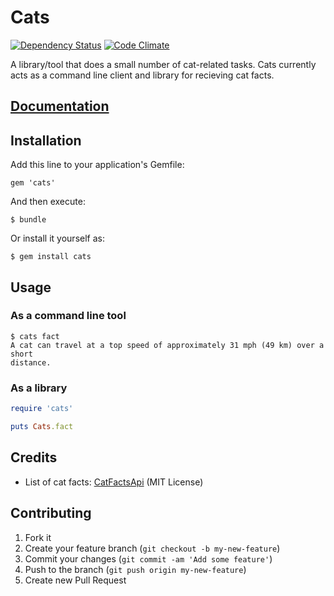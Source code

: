 # Cats
[![Dependency Status](https://gemnasium.com/thenickperson/cats.png)](https://gemnasium.com/thenickperson/cats)
[![Code Climate](https://codeclimate.com/github/thenickperson/cats.png)](https://codeclimate.com/github/thenickperson/cats)

A library/tool that does a small number of cat-related tasks. Cats currently
acts as a command line client and library for recieving cat facts.

## [Documentation](http://rubydoc.info/github/thenickperson/cats/frames)

## Installation
Add this line to your application's Gemfile:

    gem 'cats'

And then execute:

    $ bundle

Or install it yourself as:

    $ gem install cats

## Usage

### As a command line tool
```shell
$ cats fact
A cat can travel at a top speed of approximately 31 mph (49 km) over a short
distance.
```

### As a library
```ruby
require 'cats'

puts Cats.fact
```

## Credits
- List of cat facts: [CatFactsApi](https://github.com/pieces029/CatFactsApi)
  (MIT License)

## Contributing
1. Fork it
2. Create your feature branch (`git checkout -b my-new-feature`)
3. Commit your changes (`git commit -am 'Add some feature'`)
4. Push to the branch (`git push origin my-new-feature`)
5. Create new Pull Request

